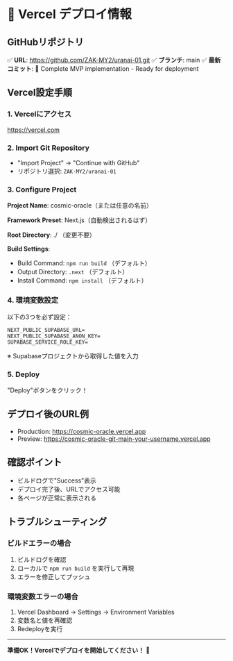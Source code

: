 # 🚀 Vercel デプロイ情報

## GitHubリポジトリ
✅ **URL**: https://github.com/ZAK-MY2/uranai-01.git
✅ **ブランチ**: main
✅ **最新コミット**: 🚀 Complete MVP implementation - Ready for deployment

## Vercel設定手順

### 1. Vercelにアクセス
https://vercel.com

### 2. Import Git Repository
- "Import Project" → "Continue with GitHub"
- リポジトリ選択: `ZAK-MY2/uranai-01`

### 3. Configure Project
**Project Name**: cosmic-oracle（または任意の名前）

**Framework Preset**: Next.js（自動検出されるはず）

**Root Directory**: ./ （変更不要）

**Build Settings**:
- Build Command: `npm run build` （デフォルト）
- Output Directory: `.next` （デフォルト）
- Install Command: `npm install` （デフォルト）

### 4. 環境変数設定
以下の3つを必ず設定：

```
NEXT_PUBLIC_SUPABASE_URL=
NEXT_PUBLIC_SUPABASE_ANON_KEY=
SUPABASE_SERVICE_ROLE_KEY=
```

※ Supabaseプロジェクトから取得した値を入力

### 5. Deploy
"Deploy"ボタンをクリック！

## デプロイ後のURL例
- Production: https://cosmic-oracle.vercel.app
- Preview: https://cosmic-oracle-git-main-your-username.vercel.app

## 確認ポイント
- ビルドログで"Success"表示
- デプロイ完了後、URLでアクセス可能
- 各ページが正常に表示される

## トラブルシューティング

### ビルドエラーの場合
1. ビルドログを確認
2. ローカルで `npm run build` を実行して再現
3. エラーを修正してプッシュ

### 環境変数エラーの場合
1. Vercel Dashboard → Settings → Environment Variables
2. 変数名と値を再確認
3. Redeployを実行

---

**準備OK！Vercelでデプロイを開始してください！** 🎉